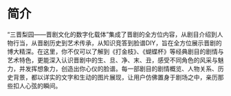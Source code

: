# 简介

​	“三晋梨园——晋剧文化的数字化载体”集成了晋剧的全方位内容，从剧目介绍到人物行当，从晋剧历史到艺术传承，从知识竞答到脸谱DIY，旨在全方位展示晋剧的博大精深。在这里，你不仅可以了解到《打金枝》、《蝴蝶杯》等经典剧目的剧情与艺术特色，更能深入认识晋剧中的生、旦、净、末、丑，感受不同角色的风采与魅力，并发挥想象力，创造出你心仪的脸谱。每一部剧目的剧情概览、人物关系、历史背景，都以详实的文字和生动的图片展现，让用户仿佛置身于剧场之中，亲历那些扣人心弦的瞬间。



